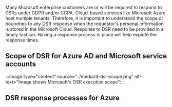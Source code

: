 Many Microsoft enterprise customers are or will be required to respond to DSRs under GDPR and/or CCPA. Cloud-based services like Microsoft Azure host multiple tenants. Therefore, it is important to understand the scope or boundries to any DSR response when the requestor's personal information is stored in the Microsoft Cloud. Respones to DSR need to be provided in a timely fashion. Having a response process in place will help expidte the response times. 

## Scope of DSR for Azure AD and Microsoft service accounts

:::image type="content" source="../media/4-dsr-scope.png" alt-text="Image shows Microsoft's DSR execution scope":::




## DSR response processes for Azure


